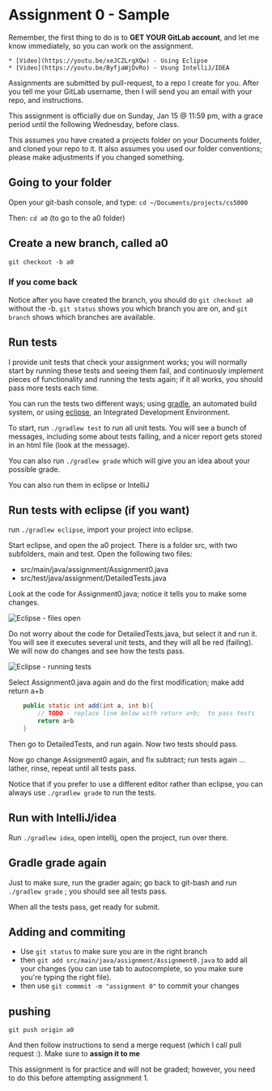 Assignment 0 - Sample
===

Remember, the first thing to do is to **GET YOUR GitLab account**, and let me know immediately, so you can work on the assignment. 

    * [Video](https://youtu.be/xeJCZLrgXQw) - Using Eclipse
    * [Video](https://youtu.be/ByfjaWjDvRo) - Usung IntelliJ/IDEA

Assignments are submitted by pull-request, to a repo I create for you. After you tell me your GitLab username, then I will send you an email with your repo, and instructions.

This assignment is officially due on Sunday, Jan 15 @ 11:59 pm, with a grace period until the following Wednesday, before class.

This assumes you have created a projects folder on your Documents folder, and cloned your repo to it. It also assumes you used our folder conventions; please make adjustments if you changed something.

## Going to your folder
Open your git-bash console, and type:
```cd ~/Documents/projects/cs5000```

Then: ```cd a0``` (to go to the a0 folder)
## Create a new branch, called a0
```
git checkout -b a0
```
### If you come back
Notice after you have created the branch, you should do ```git checkout a0``` without the -b. ```git status``` shows you which branch you are on, and ```git branch``` shows which branches are available.

## Run tests

I provide unit tests that check your assignment works; you will normally start by running these tests and seeing them fail, and continuosly implement pieces of functionality and running the tests again; if it all works, you should pass more tests each time.

You can run the tests two different ways; using [gradle](http://gradle.org), an automated build system, or using [eclipse](http://eclipse.org), an Integrated Development Environment.

To start, run ```./gradlew test``` to run all unit tests. You will see a bunch of messages, including some about tests failing, and a nicer report gets stored in an html file (look at the message).

You can also run ```./gradlew grade``` which will give you an idea about your possible grade.

You can also run them in eclipse or IntelliJ

## Run tests with eclipse (if you want)

run ```./gradlew eclipse```, import your project into eclipse.

Start eclipse, and open the a0 project. There is a folder src, with two subfolders, main and test. Open the following two files: 
+ src/main/java/assignment/Assignment0.java
+ src/test/java/assignment/DetailedTests.java

Look at the code for Assignment0.java; notice it tells you to make some changes. 

![Eclipse - files open](pics/eclipse-a0.png)

Do not worry about the code for DetailedTests.java, but select it and run it. You will see it executes several unit tests, and they will all be red (failing). We will now do changes and see how the tests pass.

![Eclipse - running tests](pics/eclipse-a0-runtests.png)

Select Assignment0.java again and do the first modification; make add return a+b 
```java
	public static int add(int a, int b){
		// TODO - replace line below with return a+b;  to pass tests 
		return a+b
	}
```

Then go to DetailedTests, and run again. Now two tests should pass.

Now go change Assignment0 again, and fix subtract; run tests again ... lather, rinse, repeat until all tests pass.

Notice that if you prefer to use a different editor rather than eclipse, you can always use ```./gradlew grade``` to run the tests.

## Run with IntelliJ/idea

Run ```./gradlew idea```, open intellij, open the project, run over there.

## Gradle grade again

Just to make sure, run the grader again; go back to git-bash and run ```./gradlew grade``` ; you should see all tests pass.

When all the tests pass, get ready for submit.

## Adding and commiting

+ Use ```git status``` to make sure you are in the right branch
+ then ```git add src/main/java/assignment/Assignment0.java``` to add all your changes (you can use tab to autocomplete, so you make sure you're typing the right file).  
+ then use ```git commmit -m "assignment 0"``` to commit your changes

## pushing
```git push origin a0```

And then follow instructions to send a merge request (which I call pull request :). Make sure to **assign it to me**

This assignment is for practice and will not be graded; however, you need to do this before attempting assignment 1. 

